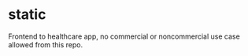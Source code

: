 # static
Frontend to healthcare app, no commercial or noncommercial use case allowed from this repo. 
